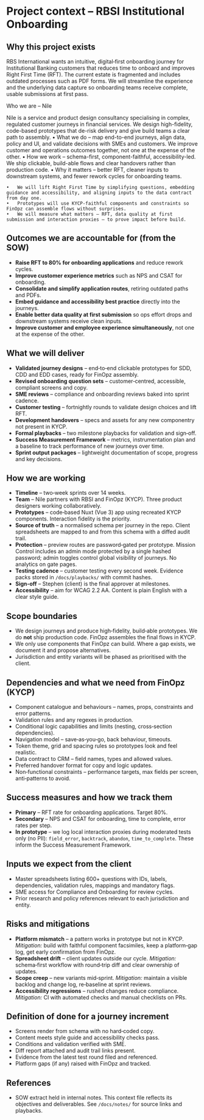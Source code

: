 # Project context – RBSI Institutional Onboarding

## Why this project exists
RBS International wants an intuitive, digital‑first onboarding journey for Institutional Banking customers that reduces time to onboard and improves Right First Time (RFT). The current estate is fragmented and includes outdated processes such as PDF forms. We will streamline the experience and the underlying data capture so onboarding teams receive complete, usable submissions at first pass.

Who we are – Nile

Nile is a service and product design consultancy specialising in complex, regulated customer journeys in financial services. We design high-fidelity, code-based prototypes that de-risk delivery and give build teams a clear path to assembly.
	•	What we do – map end-to-end journeys, align data, policy and UI, and validate decisions with SMEs and customers. We improve customer and operations outcomes together, not one at the expense of the other.
	•	How we work – schema-first, component-faithful, accessibility-led. We ship clickable, build-able flows and clear handovers rather than production code.
	•	Why it matters – better RFT, cleaner inputs to downstream systems, and fewer rework cycles for onboarding teams.

	•	We will lift Right First Time by simplifying questions, embedding guidance and accessibility, and aligning inputs to the data contract from day one.
	•	Prototypes will use KYCP-faithful components and constraints so FinOpz can assemble flows without surprises.
	•	We will measure what matters – RFT, data quality at first submission and interaction proxies – to prove impact before build.

## Outcomes we are accountable for (from the SOW)
- **Raise RFT to 80% for onboarding applications** and reduce rework cycles.
- **Improve customer experience metrics** such as NPS and CSAT for onboarding.
- **Consolidate and simplify application routes**, retiring outdated paths and PDFs.
- **Embed guidance and accessibility best practice** directly into the journeys.
- **Enable better data quality at first submission** so ops effort drops and downstream systems receive clean inputs.
- **Improve customer and employee experience simultaneously**, not one at the expense of the other.

## What we will deliver
- **Validated journey designs** – end‑to‑end clickable prototypes for SDD, CDD and EDD cases, ready for FinOpz assembly.
- **Revised onboarding question sets** – customer‑centred, accessible, compliant screens and copy.
- **SME reviews** – compliance and onboarding reviews baked into sprint cadence.
- **Customer testing** – fortnightly rounds to validate design choices and lift RFT.
- **Development handovers** – specs and assets for any new componentry not present in KYCP.
- **Formal playbacks** – two milestone playbacks for validation and sign‑off.
- **Success Measurement Framework** – metrics, instrumentation plan and a baseline to track performance of new journeys over time.
- **Sprint output packages** – lightweight documentation of scope, progress and key decisions.

## How we are working
- **Timeline** – two‑week sprints over 14 weeks.
- **Team** – Nile partners with RBSI and FinOpz (KYCP). Three product designers working collaboratively.
- **Prototypes** – code‑based Nuxt (Vue 3) app using recreated KYCP components. Interaction fidelity is the priority.
- **Source of truth** – a normalised schema per journey in the repo. Client spreadsheets are mapped to and from this schema with a diffed audit trail.
- **Protection** – preview routes are password‑gated per prototype. Mission Control includes an admin mode protected by a single hashed password; admin toggles control global visibility of journeys. No analytics on gate pages.
- **Testing cadence** – customer testing every second week. Evidence packs stored in `/docs/playbacks/` with commit hashes.
- **Sign‑off** – Stephen (client) is the final approver at milestones.
- **Accessibility** – aim for WCAG 2.2 AA. Content is plain English with a clear style guide.

## Scope boundaries
- We design journeys and produce high‑fidelity, build‑able prototypes. We do **not** ship production code. FinOpz assembles the final flows in KYCP.
- We only use components that FinOpz can build. Where a gap exists, we document it and propose alternatives.
- Jurisdiction and entity variants will be phased as prioritised with the client.

## Dependencies and what we need from FinOpz (KYCP)
- Component catalogue and behaviours – names, props, constraints and error patterns.
- Validation rules and any regexes in production.
- Conditional logic capabilities and limits (nesting, cross‑section dependencies).
- Navigation model – save‑as‑you‑go, back behaviour, timeouts.
- Token theme, grid and spacing rules so prototypes look and feel realistic.
- Data contract to CRM – field names, types and allowed values.
- Preferred handover format for copy and logic updates.
- Non‑functional constraints – performance targets, max fields per screen, anti‑patterns to avoid.

## Success measures and how we track them
- **Primary** – RFT rate for onboarding applications. Target 80%.
- **Secondary** – NPS and CSAT for onboarding, time to complete, error rates per step.
- **In prototype** – we log local interaction proxies during moderated tests only (no PII): `field_error`, `backtrack`, `abandon`, `time_to_complete`. These inform the Success Measurement Framework.

## Inputs we expect from the client
- Master spreadsheets listing 600+ questions with IDs, labels, dependencies, validation rules, mappings and mandatory flags.
- SME access for Compliance and Onboarding for review cycles.
- Prior research and policy references relevant to each jurisdiction and entity.

## Risks and mitigations
- **Platform mismatch** – a pattern works in prototype but not in KYCP. *Mitigation:* build with faithful component facsimiles, keep a platform‑gap log, get early confirmation from FinOpz.
- **Spreadsheet drift** – client updates outside our cycle. *Mitigation:* schema‑first workflow with round‑trip diff and clear ownership of updates.
- **Scope creep** – new variants mid‑sprint. *Mitigation:* maintain a visible backlog and change log, re‑baseline at sprint reviews.
- **Accessibility regressions** – rushed changes reduce compliance. *Mitigation:* CI with automated checks and manual checklists on PRs.

## Definition of done for a journey increment
- Screens render from schema with no hard‑coded copy.
- Content meets style guide and accessibility checks pass.
- Conditions and validation verified with SME.
- Diff report attached and audit trail links present.
- Evidence from the latest test round filed and referenced.
- Platform gaps (if any) raised with FinOpz and tracked.

## References
- SOW extract held in internal notes. This context file reflects its objectives and deliverables. See `/docs/notes/` for source links and playbacks.
